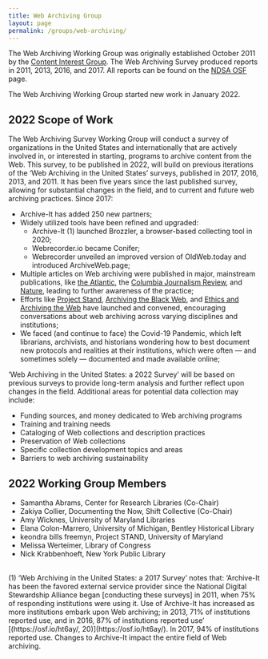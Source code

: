 ```yaml
---
title: Web Archiving Group
layout: page
permalink: /groups/web-archiving/
---
```



The Web Archiving Working Group was originally established October 2011 by the [Content Interest Group](content-interest-group.md). The Web Archiving Survey produced reports in 2011, 2013, 2016, and 2017.  All reports can be found on the [NDSA OSF](https://osf.io/4ytb2/) page.  
   
The Web Archiving Working Group started new work in January 2022.

<!--## Get Involved
(content under construction)-->

## 2022 Scope of Work
The Web Archiving Survey Working Group will conduct a survey of organizations in the United States and internationally that are actively involved in, or interested in starting, programs to archive content from the Web. This survey, to be published in 2022, will build on previous iterations of the ‘Web Archiving in the United States’ surveys, published in 2017, 2016, 2013, and 2011. It has been five years since the last published survey, allowing for substantial changes in the field, and to current and future web archiving practices. Since 2017:

- Archive-It has added 250 new partners;
- Widely utilized tools have been refined and upgraded:
  - Archive-It (1) launched Brozzler, a browser-based collecting tool in 2020;
  - Webrecorder.io became Conifer;
  - Webrecorder unveiled an improved version of OldWeb.today and introduced ArchiveWeb.page;
- Multiple articles on Web archiving were published in major, mainstream publications, like [the Atlantic](https://www.theatlantic.com/technology/archive/2021/06/the-internet-is-a-collective-hallucination/619320/), the [Columbia Journalism Review](https://www.cjr.org/analysis/linkrot-content-drift-new-york-times.php), and [Nature](https://www.nature.com/articles/d41586-020-03554-0), leading to further awareness of the practice;
- Efforts like [Project Stand](https://rhizome.org/editorial/2020/jun/11/introducing-conifer/), [Archiving the Black Web](https://archivingtheblackweb.org/), and [Ethics and Archiving the Web](https://eaw.rhizome.org/) have launched and convened, encouraging conversations about web archiving across varying disciplines and institutions;
- We faced (and continue to face) the Covid-19 Pandemic, which left librarians, archivists, and historians wondering how to best document new protocols and realities at their institutions, which were often — and sometimes solely — documented and made available online;

‘Web Archiving in the United States: a 2022 Survey’ will be based on previous surveys to provide long-term analysis and further reflect upon changes in the field. Additional areas for potential data collection may include:

- Funding sources, and money dedicated to Web archiving programs
- Training and training needs
- Cataloging of Web collections and description practices
- Preservation of Web collections
- Specific collection development topics and areas
- Barriers to web archiving sustainability


## 2022 Working Group Members
- Samantha Abrams, Center for Research Libraries (Co-Chair)
- Zakiya Collier, Documenting the Now, Shift Collective (Co-Chair)
- Amy Wicknes, University of Maryland Libraries
- Elana Colon-Marrero, University of Michigan, Bentley Historical Library
- keondra bills freemyn, Project STAND, University of Maryland
- Melissa Werteimer, Library of Congress
- Nick Krabbenhoeft, New York Public Library
  

<br>
(1) ‘Web Archiving in the United States: a 2017 Survey’ notes that: ‘Archive-It has been the favored external service provider since the National Digital Stewardship Alliance began [conducting these surveys] in 2011, when 75% of responding institutions were using it. Use of Archive-It has increased as more institutions embark upon Web archiving; in 2013, 71% of institutions reported use, and in 2016, 87% of institutions reported use’ [(https://osf.io/ht6ay/, 20)](https://osf.io/ht6ay/). In 2017, 94% of institutions reported use. Changes to Archive-It impact the entire field of Web archiving.